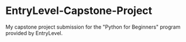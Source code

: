 # EntryLevel-Capstone-Project
My capstone project submission for the "Python for Beginners" program provided by EntryLevel.
